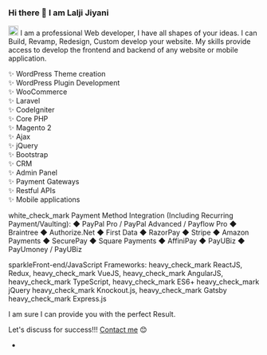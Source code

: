 ### Hi there 👋 I am Lalji Jiyani

<p dir="auto"><g-emoji class="g-emoji" alias="small_orange_diamond" fallback-src="https://github.githubassets.com/images/icons/emoji/unicode/1f538.png"><img class="emoji" alt="small_orange_diamond" height="20" width="20" src="https://github.githubassets.com/images/icons/emoji/unicode/1f538.png"></g-emoji> I am a professional Web developer, I have all shapes of your ideas. I can Build, Revamp, Redesign, Custom develop your website. My skills provide access to develop the frontend and backend of any website or mobile application.</p>

✨ WordPress Theme creation <br/>
✨ WordPress Plugin Development <br/>
✨ WooCommerce <br/>
✨ Laravel <br/>
✨ CodeIgniter <br/>
✨ Core PHP <br/>
✨ Magento 2 <br/>
✨ Ajax <br/>
✨ jQuery <br/>
✨ Bootstrap <br/>
✨ CRM <br/>
✨ Admin Panel <br/>
✨ Payment Gateways <br/>
✨ Restful APIs <br/>
✨ Mobile applications <br/>

white_check_mark Payment Method Integration (Including Recurring Payment/Vaulting):
◆ PayPal Pro / PayPal Advanced / Payflow Pro
◆ Braintree
◆ Authorize.Net
◆ First Data
◆ RazorPay
◆ Stripe
◆ Amazon Payments
◆ SecurePay
◆ Square Payments
◆ AffiniPay
◆ PayUBiz
◆ PayUmoney / PayUBiz

sparkleFront-end/JavaScript Frameworks:
heavy_check_mark ReactJS, Redux,
heavy_check_mark VueJS,
heavy_check_mark AngularJS,
heavy_check_mark TypeScript,
heavy_check_mark ES6+
heavy_check_mark jQuery
heavy_check_mark Knockout.js,
heavy_check_mark Gatsby
heavy_check_mark Express.js

<p>I am sure I can provide you with the perfect Result.</p>

<p> Let's discuss for success!!! <a href="mailto:jiyanilalji2323@gmail.com">Contact me</a> 😊 </p>

- 
<!--
**jiyanilalji/jiyanilalji** is a ✨ _special_ ✨ repository because its `README.md` (this file) appears on your GitHub profile.

Here are some ideas to get you started:

- 🔭 I’m currently working on ...
- 🌱 I’m currently learning ...
- 👯 I’m looking to collaborate on ...
- 🤔 I’m looking for help with ...
- 💬 Ask me about ...
- 📫 How to reach me: ...
- 😄 Pronouns: ...
- ⚡ Fun fact: ...
-->

